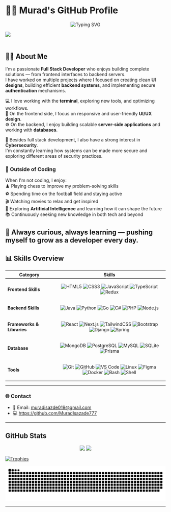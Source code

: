 # 👨‍💻 Murad's GitHub Profile
<p align="center"> 
<img src="https://readme-typing-svg.demolab.com?font=Fira+Code&size=28&pause=1000&color=00C0FF&width=600&lines=Hi%2C+I'm+Murad;I'm+a+Full-stack+Developer;Cybersecurity+Enthusiast" alt="Typing SVG" />
</p>

<img src="https://user-images.githubusercontent.com/74038190/225813708-98b745f2-7d22-48cf-9150-083f1b00d6c9.gif" width="500">
<br><br>

## 👨‍💻 About Me  
I'm a passionate **Full Stack Developer** who enjoys building complete solutions — from frontend interfaces to backend servers.  
I have worked on multiple projects where I focused on creating clean **UI designs**, building efficient **backend systems**, and implementing secure **authentication** mechanisms.  

💻 I love working with the **terminal**, exploring new tools, and optimizing workflows.  
🎨 On the frontend side, I focus on responsive and user-friendly **UI/UX design**.  
⚙️ On the backend, I enjoy building scalable **server-side applications** and working with **databases**.  

🔐 Besides full stack development, I also have a strong interest in **Cybersecurity**.  
I'm constantly learning how systems can be made more secure and exploring different areas of security practices.  


### 🌟 Outside of Coding  
When I'm not coding, I enjoy:  
♟️ Playing chess to improve my problem-solving skills  
⚽ Spending time on the football field and staying active  
🎬 Watching movies to relax and get inspired  
🤖 Exploring **Artificial Intelligence** and learning how it can shape the future  
📚 Continuously seeking new knowledge in both tech and beyond  

🚀 Always curious, always learning — pushing myself to grow as a developer every day.  
---

## 📊 Skills Overview  

| Category | Skills |
|----------|--------|
| **Frontend Skills** | <p align="center"> ![HTML5](https://skillicons.dev/icons?i=html) ![CSS3](https://skillicons.dev/icons?i=css) ![JavaScript](https://skillicons.dev/icons?i=javascript) ![TypeScript](https://skillicons.dev/icons?i=typescript) ![Redux](https://skillicons.dev/icons?i=redux) </p> |
| **Backend Skills** | <p align="center"> ![Java](https://skillicons.dev/icons?i=java) ![Python](https://skillicons.dev/icons?i=python) ![Go](https://skillicons.dev/icons?i=go) ![C#](https://skillicons.dev/icons?i=cs) ![PHP](https://skillicons.dev/icons?i=php) ![Node.js](https://skillicons.dev/icons?i=nodejs) </p> |
| **Frameworks & Libraries** | <p align="center"> ![React](https://skillicons.dev/icons?i=react) ![Next.js](https://skillicons.dev/icons?i=nextjs) ![TailwindCSS](https://skillicons.dev/icons?i=tailwind) ![Bootstrap](https://skillicons.dev/icons?i=bootstrap)  ![Django](https://skillicons.dev/icons?i=django) ![Spring](https://skillicons.dev/icons?i=spring) |
| **Database** | <p align="center"> ![MongoDB](https://skillicons.dev/icons?i=mongodb) ![PostgreSQL](https://skillicons.dev/icons?i=postgres) ![MySQL](https://skillicons.dev/icons?i=mysql) ![SQLite](https://skillicons.dev/icons?i=sqlite) ![Prisma](https://skillicons.dev/icons?i=prisma) </p> |
| **Tools** | <p align="center"> ![Git](https://skillicons.dev/icons?i=git) ![GitHub](https://skillicons.dev/icons?i=github) ![VS Code](https://skillicons.dev/icons?i=vscode) ![Linux](https://skillicons.dev/icons?i=linux) ![Figma](https://skillicons.dev/icons?i=figma) ![Docker](https://skillicons.dev/icons?i=docker) ![Bash](https://skillicons.dev/icons?i=bash) ![Shell](https://skillicons.dev/icons?i=powershell) </p> |

---


### 🌐 Contact

- 📧 Email: muradisazde019@gmail.com
- 💻 https://github.com/MuradIsazade777
---

##  GitHub Stats

<p align="center">
  <img src="https://github-readme-stats.vercel.app/api?username=MuradIsazade777&show_icons=true&theme=radical" />
  <img src="https://github-readme-stats.vercel.app/api/top-langs/?username=MuradIsazade777&layout=compact&theme=radical&langs_count=6&hide=Jupyter%20Notebook&size_weight=0.1&count_weight=0.9" />
  
  [![Trophies](https://github-profile-trophy.vercel.app/?username=MuradIsazade777&theme=darkhub)](https://github.com/ryo-ma/github-profile-trophy)
</p>

<p align="center">
  <img src="https://github.com/Platane/snk/raw/output/github-contribution-grid-snake.svg" />
</p>

---

